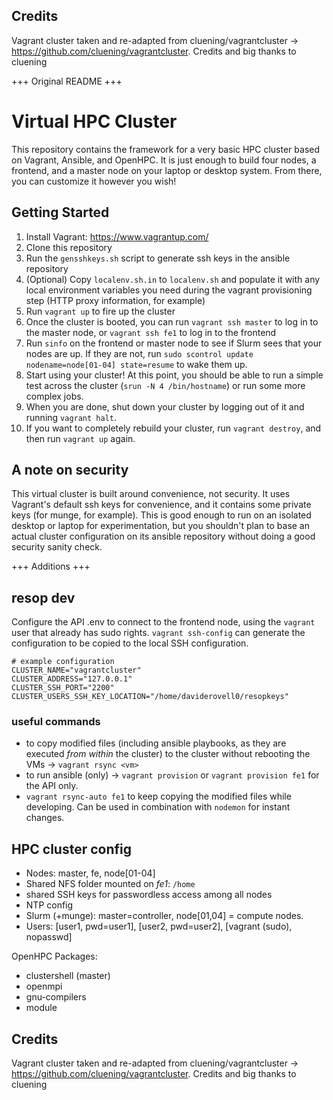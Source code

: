 ## Credits
Vagrant cluster taken and re-adapted from cluening/vagrantcluster -> https://github.com/cluening/vagrantcluster. Credits and big thanks to cluening

+++ Original README +++

Virtual HPC Cluster
===================

This repository contains the framework for a very basic HPC cluster based on Vagrant, Ansible, and OpenHPC.  It is just enough to build four nodes, a frontend, and a master node on your laptop or desktop system.  From there, you can customize it however you wish!

Getting Started
---------------

1. Install Vagrant: https://www.vagrantup.com/
1. Clone this repository
1. Run the `gensshkeys.sh` script to generate ssh keys in the ansible repository
1. (Optional) Copy `localenv.sh.in` to `localenv.sh` and populate it with any local environment variables you need during the vagrant provisioning step (HTTP proxy information, for example)
1. Run `vagrant up` to fire up the cluster
1. Once the cluster is booted, you can run `vagrant ssh master` to log in to the master node, or `vagrant ssh fe1` to log in to the frontend
1. Run `sinfo` on the frontend or master node to see if Slurm sees that your nodes are up.  If they are not, run `sudo scontrol update nodename=node[01-04] state=resume` to wake them up.
1. Start using your cluster!  At this point, you should be able to run a simple test across the cluster (`srun -N 4 /bin/hostname`) or run some more complex jobs.
1. When you are done, shut down your cluster by logging out of it and running `vagrant halt`.
1. If you want to completely rebuild your cluster, run `vagrant destroy`, and then run `vagrant up` again.

A note on security
------------------
This virtual cluster is built around convenience, not security.  It uses Vagrant's default ssh keys for convenience, and it contains some private keys (for munge, for example).  This is good enough to run on an isolated desktop or laptop for experimentation, but you shouldn't plan to base an actual cluster configuration on its ansible repository without doing a good security sanity check.


+++ Additions +++
## resop dev
Configure the API .env to connect to the frontend node, using the `vagrant` user that already has sudo rights. `vagrant ssh-config` can generate the configuration to be copied to the local SSH configuration.
```shell
# example configuration
CLUSTER_NAME="vagrantcluster"
CLUSTER_ADDRESS="127.0.0.1"
CLUSTER_SSH_PORT="2200"
CLUSTER_USERS_SSH_KEY_LOCATION="/home/daviderovell0/resopkeys"
```
<!--### 2
The API is deployed on the frontend node **fe1** and deployed autmatically with the cluster. Extra steps
- create the API database (instructions in the API docs-Install) @TODO automatize
- set the .env file with vagrant as *CLUSTER_USER* (instructions in the API docs-Deploy)
- access the API at port `3300` from your local machine -->
### useful commands
- to copy modified files (including ansible playbooks, as they are executed *from within* the cluster) to the cluster without rebooting the VMs -> `vagrant rsync <vm>`
- to run ansible (only) -> `vagrant provision` or `vagrant provision fe1` for the API only.
- `vagrant rsync-auto fe1` to keep copying the modified files while developing. Can be used in combination with `nodemon` for instant changes.

## HPC cluster config
- Nodes: master, fe, node[01-04]
- Shared NFS folder mounted on *fe1*: `/home`
- shared SSH keys for passwordless access among all nodes
- NTP config
- Slurm (+munge): master=controller, node[01,04] = compute nodes.
- Users: [user1, pwd=user1], [user2, pwd=user2], [vagrant (sudo), nopasswd]

OpenHPC Packages:
- clustershell (master)
- openmpi
- gnu-compilers
- module

## Credits
Vagrant cluster taken and re-adapted from cluening/vagrantcluster -> https://github.com/cluening/vagrantcluster. Credits and big thanks to cluening